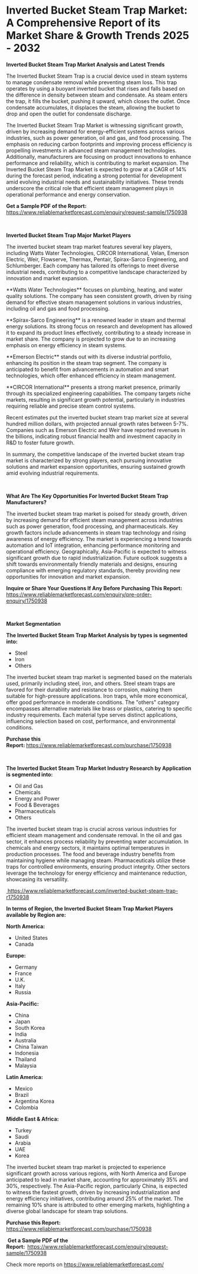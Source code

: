 <p><h1>Inverted Bucket Steam Trap Market: A Comprehensive Report of its Market Share & Growth Trends 2025 - 2032</h1></p><p><strong>Inverted Bucket Steam Trap Market Analysis and Latest Trends</strong></p>
<p><p>The Inverted Bucket Steam Trap is a crucial device used in steam systems to manage condensate removal while preventing steam loss. This trap operates by using a buoyant inverted bucket that rises and falls based on the difference in density between steam and condensate. As steam enters the trap, it fills the bucket, pushing it upward, which closes the outlet. Once condensate accumulates, it displaces the steam, allowing the bucket to drop and open the outlet for condensate discharge.</p><p>The Inverted Bucket Steam Trap Market is witnessing significant growth, driven by increasing demand for energy-efficient systems across various industries, such as power generation, oil and gas, and food processing. The emphasis on reducing carbon footprints and improving process efficiency is propelling investments in advanced steam management technologies. Additionally, manufacturers are focusing on product innovations to enhance performance and reliability, which is contributing to market expansion. The Inverted Bucket Steam Trap Market is expected to grow at a CAGR of 14% during the forecast period, indicating a strong potential for development amid evolving industrial needs and sustainability initiatives. These trends underscore the critical role that efficient steam management plays in operational performance and energy conservation.</p></p>
<p><strong>Get a Sample PDF of the Report:&nbsp;</strong> <a href="https://www.reliablemarketforecast.com/enquiry/request-sample/1750938?utm_campaign=2145&utm_medium=2&utm_source=Github&utm_content=ia&utm_term=19022025&utm_id=inverted-bucket-steam-trap">https://www.reliablemarketforecast.com/enquiry/request-sample/1750938</a></p>
<p>&nbsp;</p>
<p><strong>Inverted Bucket Steam Trap Major Market Players</strong></p>
<p><p>The inverted bucket steam trap market features several key players, including Watts Water Technologies, CIRCOR International, Velan, Emerson Electric, Weir, Flowserve, Thermax, Pentair, Spirax-Sarco Engineering, and Schlumberger. Each company has tailored its offerings to meet diverse industrial needs, contributing to a competitive landscape characterized by innovation and market expansion.</p><p>**Watts Water Technologies** focuses on plumbing, heating, and water quality solutions. The company has seen consistent growth, driven by rising demand for effective steam management solutions in various industries, including oil and gas and food processing.</p><p>**Spirax-Sarco Engineering** is a renowned leader in steam and thermal energy solutions. Its strong focus on research and development has allowed it to expand its product lines effectively, contributing to a steady increase in market share. The company is projected to grow due to an increasing emphasis on energy efficiency in steam systems.</p><p>**Emerson Electric** stands out with its diverse industrial portfolio, enhancing its position in the steam trap segment. The company is anticipated to benefit from advancements in automation and smart technologies, which offer enhanced efficiency in steam management.</p><p>**CIRCOR International** presents a strong market presence, primarily through its specialized engineering capabilities. The company targets niche markets, resulting in significant growth potential, particularly in industries requiring reliable and precise steam control systems.</p><p>Recent estimates put the inverted bucket steam trap market size at several hundred million dollars, with projected annual growth rates between 5-7%. Companies such as Emerson Electric and Weir have reported revenues in the billions, indicating robust financial health and investment capacity in R&D to foster future growth.</p><p>In summary, the competitive landscape of the inverted bucket steam trap market is characterized by strong players, each pursuing innovative solutions and market expansion opportunities, ensuring sustained growth amid evolving industrial requirements.</p></p>
<p>&nbsp;</p>
<p><strong>What Are The Key Opportunities For Inverted Bucket Steam Trap Manufacturers?</strong></p>
<p><p>The inverted bucket steam trap market is poised for steady growth, driven by increasing demand for efficient steam management across industries such as power generation, food processing, and pharmaceuticals. Key growth factors include advancements in steam trap technology and rising awareness of energy efficiency. The market is experiencing a trend towards automation and IoT integration, enhancing performance monitoring and operational efficiency. Geographically, Asia-Pacific is expected to witness significant growth due to rapid industrialization. Future outlook suggests a shift towards environmentally friendly materials and designs, ensuring compliance with emerging regulatory standards, thereby providing new opportunities for innovation and market expansion.</p></p>
<p><strong>Inquire or Share Your Questions If Any Before Purchasing This Report:</strong> <a href="https://www.reliablemarketforecast.com/enquiry/pre-order-enquiry/1750938?utm_campaign=2145&utm_medium=2&utm_source=Github&utm_content=ia&utm_term=19022025&utm_id=inverted-bucket-steam-trap">https://www.reliablemarketforecast.com/enquiry/pre-order-enquiry/1750938</a></p>
<p>&nbsp;</p>
<p><strong>Market Segmentation</strong></p>
<p><strong>The Inverted Bucket Steam Trap Market Analysis by types is segmented into:</strong></p>
<p><ul><li>Steel</li><li>Iron</li><li>Others</li></ul></p>
<p><p>The inverted bucket steam trap market is segmented based on the materials used, primarily including steel, iron, and others. Steel steam traps are favored for their durability and resistance to corrosion, making them suitable for high-pressure applications. Iron traps, while more economical, offer good performance in moderate conditions. The "others" category encompasses alternative materials like brass or plastics, catering to specific industry requirements. Each material type serves distinct applications, influencing selection based on cost, performance, and environmental conditions.</p></p>
<p><strong>Purchase this Report:&nbsp;</strong><a href="https://www.reliablemarketforecast.com/purchase/1750938?utm_campaign=2145&utm_medium=2&utm_source=Github&utm_content=ia&utm_term=19022025&utm_id=inverted-bucket-steam-trap">https://www.reliablemarketforecast.com/purchase/1750938</a></p>
<p>&nbsp;</p>
<p><strong>The Inverted Bucket Steam Trap Market Industry Research by Application is segmented into:</strong></p>
<p><ul><li>Oil and Gas</li><li>Chemicals</li><li>Energy and Power</li><li>Food & Beverages</li><li>Pharmaceuticals</li><li>Others</li></ul></p>
<p><p>The inverted bucket steam trap is crucial across various industries for efficient steam management and condensate removal. In the oil and gas sector, it enhances process reliability by preventing water accumulation. In chemicals and energy sectors, it maintains optimal temperatures in production processes. The food and beverage industry benefits from maintaining hygiene while managing steam. Pharmaceuticals utilize these traps for controlled environments, ensuring product integrity. Other sectors leverage the technology for energy efficiency and maintenance reduction, showcasing its versatility.</p></p>
<p><a href="https://www.reliablemarketforecast.com/inverted-bucket-steam-trap-r1750938?utm_campaign=2145&utm_medium=2&utm_source=Github&utm_content=ia&utm_term=19022025&utm_id=inverted-bucket-steam-trap">&nbsp;https://www.reliablemarketforecast.com/inverted-bucket-steam-trap-r1750938</a></p>
<p><strong>In terms of Region, the Inverted Bucket Steam Trap Market Players available by Region are:</strong></p>
<p>
    <p> <strong> North America: </strong>
        <ul>
            <li>United States</li>
            <li>Canada</li>
        </ul>
        </p> 
    <p> <strong> Europe: </strong>
        <ul>
            <li>Germany</li>
            <li>France</li>
            <li>U.K.</li>
            <li>Italy</li>
            <li>Russia</li>
        </ul>
        </p> 
    <p> <strong> Asia-Pacific: </strong>
        <ul>
            <li>China</li>
            <li>Japan</li>
            <li>South Korea</li>
            <li>India</li>
            <li>Australia</li>
            <li>China Taiwan</li>
            <li>Indonesia</li>
            <li>Thailand</li>
            <li>Malaysia</li>
        </ul>
        </p> 
    <p> <strong> Latin America: </strong>
        <ul>
            <li>Mexico</li>
            <li>Brazil</li>
            <li>Argentina Korea</li>
            <li>Colombia</li>
        </ul>
        </p> 
    <p> <strong> Middle East & Africa: </strong>
        <ul>
            <li>Turkey</li>
            <li>Saudi</li>
            <li>Arabia</li>
            <li>UAE</li>
            <li>Korea</li>
        </ul>
    </p>
    </p>
<p><p>The inverted bucket steam trap market is projected to experience significant growth across various regions, with North America and Europe anticipated to lead in market share, accounting for approximately 35% and 30%, respectively. The Asia-Pacific region, particularly China, is expected to witness the fastest growth, driven by increasing industrialization and energy efficiency initiatives, contributing around 25% of the market. The remaining 10% share is attributed to other emerging markets, highlighting a diverse global landscape for steam trap solutions.</p></p>
<p><strong>Purchase this Report: </strong><a href="https://www.reliablemarketforecast.com/purchase/1750938?utm_campaign=2145&utm_medium=2&utm_source=Github&utm_content=ia&utm_term=19022025&utm_id=inverted-bucket-steam-trap">https://www.reliablemarketforecast.com/purchase/1750938</a></p>
<p>&nbsp;<strong>Get a Sample PDF of the Report:&nbsp;&nbsp;</strong><a href="https://www.reliablemarketforecast.com/enquiry/request-sample/1750938?utm_campaign=2145&utm_medium=2&utm_source=Github&utm_content=ia&utm_term=19022025&utm_id=inverted-bucket-steam-trap">https://www.reliablemarketforecast.com/enquiry/request-sample/1750938</a></p>
<p><strong></strong></p>
<p>Check more reports on <a href="https://www.reliablemarketforecast.com/?utm_campaign=2145&utm_medium=2&utm_source=Github&utm_content=ia&utm_term=19022025&utm_id=inverted-bucket-steam-trap">https://www.reliablemarketforecast.com/</a></p>